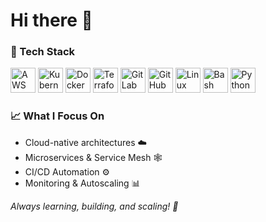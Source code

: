 # Hi there 👋

### 🚀 Tech Stack

<div align="left">
  <img src="https://static-00.iconduck.com/assets.00/amazon-aws-icon-1024x614-cgu6ttij.png" alt="AWS" width="40" height="40"/> 
  <img src="https://cdn.jsdelivr.net/gh/devicons/devicon/icons/kubernetes/kubernetes-plain.svg" alt="Kubernetes" width="40" height="40"/>
  <img src="https://cdn.jsdelivr.net/gh/devicons/devicon/icons/docker/docker-plain.svg" alt="Docker" width="40" height="40"/>
  <img src="https://cdn.jsdelivr.net/gh/devicons/devicon/icons/terraform/terraform-plain.svg" alt="Terraform" width="40" height="40"/>
  <img src="https://cdn.jsdelivr.net/gh/devicons/devicon/icons/gitlab/gitlab-original.svg" alt="GitLab" width="40" height="40"/>
  <img src="https://cdn.jsdelivr.net/gh/devicons/devicon/icons/github/github-original.svg" alt="GitHub" width="40" height="40"/>
  <img src="https://cdn.jsdelivr.net/gh/devicons/devicon/icons/linux/linux-original.svg" alt="Linux" width="40" height="40"/>
  <img src="https://cdn.jsdelivr.net/gh/devicons/devicon/icons/bash/bash-original.svg" alt="Bash" width="40" height="40"/>
  <img src="https://cdn.jsdelivr.net/gh/devicons/devicon/icons/python/python-original.svg" alt="Python" width="40" height="40"/>
</div>

### 📈 What I Focus On
- Cloud-native architectures ☁️
- Microservices & Service Mesh 🕸️
- CI/CD Automation ⚙️
- Monitoring & Autoscaling 📊


_Always learning, building, and scaling! 🚀_
